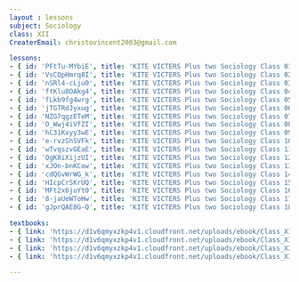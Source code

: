 ```yaml
--- 
layout : lessons 
subject: Sociology
class: XII
CreaterEmail: christovincent2003@gmail.com

lessons:
- { id: 'PFtTu-MYbiE', title: 'KITE VICTERS Plus two Sociology Class 01(First Bell-ഫസ്റ്റ് ബെല്‍)' }
- { id: 'VsCQpHmrq8I', title: 'KITE VICTERS Plus two Sociology Class 02(First Bell-ഫസ്റ്റ് ബെല്‍)' }
- { id: 'nSRl4-cLju0', title: 'KITE VICTERS Plus two Sociology Class 03(First Bell-ഫസ്റ്റ് ബെല്‍)' }
- { id: 'ftKlu8OAkg4', title: 'KITE VICTERS Plus two Sociology Class 04(First Bell-ഫസ്റ്റ് ബെല്‍)' }
- { id: 'fLkb9fg4wrg', title: 'KITE VICTERS Plus two Sociology Class 05(First Bell-ഫസ്റ്റ് ബെല്‍)' }
- { id: 'jTGTRdJyxug', title: 'KITE VICTERS Plus two Sociology Class 06(First Bell-ഫസ്റ്റ് ബെല്‍)' }
- { id: 'NZG7qgzETeM', title: 'KITE VICTERS Plus two Sociology Class 07(First Bell-ഫസ്റ്റ് ബെല്‍)' }
- { id: 'O_Wwj4iVfZI', title: 'KITE VICTERS Plus two Sociology Class 08(First Bell-ഫസ്റ്റ് ബെല്‍)' }
- { id: 'hC31Kxyy3wE', title: 'KITE VICTERS Plus two Sociology Class 09(First Bell-ഫസ്റ്റ് ബെല്‍)' }
- { id: 'e-rvzShSVFk', title: 'KITE VICTERS Plus two Sociology Class 10(First Bell-ഫസ്റ്റ് ബെല്‍)' }
- { id: 'wTvqszvGEaE', title: 'KITE VICTERS Plus two Sociology Class 11(First Bell-ഫസ്റ്റ് ബെല്‍)' }
- { id: 'QgK8iXijzUI', title: 'KITE VICTERS Plus two Sociology Class 12(First Bell-ഫസ്റ്റ് ബെല്‍)' }
- { id: 'xJOn-bnKCow', title: 'KITE VICTERS Plus two Sociology Class 13(First Bell-ഫസ്റ്റ് ബെല്‍)' }
- { id: 'cdQGvWrWG_k', title: 'KITE VICTERS Plus two Sociology Class 14(First Bell-ഫസ്റ്റ് ബെല്‍)' }
- { id: 'HIcpCrSKrUQ', title: 'KITE VICTERS Plus two Sociology Class 15(First Bell-ഫസ്റ്റ് ബെല്‍)' }
- { id: 'MFt2x6juYt0', title: 'KITE VICTERS Plus two Sociology Class 16(First Bell-ഫസ്റ്റ് ബെല്‍)' }
- { id: '8-jaUeWToHw', title: 'KITE VICTERS Plus two Sociology Class 17(First Bell-ഫസ്റ്റ് ബെല്‍)' }
- { id: 'gJprQAE8G-Q', title: 'KITE VICTERS Plus two Sociology Class 18(First Bell-ഫസ്റ്റ് ബെല്‍)' }

textbooks:
- { link: 'https://d1v6qmyxzkp4v1.cloudfront.net/uploads/ebook/Class_XII/Sociology/Sociology_1.pdf', title: 'Sociology -1' , medium: 'English' }
- { link: 'https://d1v6qmyxzkp4v1.cloudfront.net/uploads/ebook/Class_XII/Sociology/Sociology_2.pdf', title: 'Sociology -2' , medium: 'English' }
- { link: 'https://d1v6qmyxzkp4v1.cloudfront.net/uploads/ebook/Class_XII/MAL_MED/Sociology-Indian%20Society.pdf', title: 'Sociology -1' , medium: 'Malayalam' }
- { link: 'https://d1v6qmyxzkp4v1.cloudfront.net/uploads/ebook/Class_XII/MAL_MED/Sociology-Social%20Change%20and%20Development%20in%20India.pdf', title: 'Sociology -2' , medium: 'Malayalam' }

---
```

